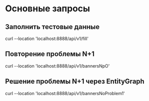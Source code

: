 # Основные запросы

## Заполнить тестовые данные

curl --location 'localhost:8888/api/v1/fill'

## Повторение проблемы N+1

curl --location 'localhost:8888/api/v1/bannersNpO'

## Решение проблемы N+1 через EntityGraph

curl --location 'localhost:8888/api/v1/bannersNoProblem1'

